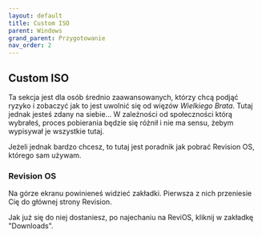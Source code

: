 ```yaml
---
layout: default
title: Custom ISO
parent: Windows
grand_parent: Przygotowanie
nav_order: 2
---
```

## Custom ISO
Ta sekcja jest dla osób średnio zaawansowanych, którzy chcą podjąć ryzyko i zobaczyć jak to jest uwolnić się od więzów *Wielkiego Brata*. Tutaj jednak jesteś zdany na siebie... W zależności od społeczności którą wybrałeś, proces pobierania będzie się różnił i nie ma sensu, żebym wypisywał je wszystkie tutaj.

Jeżeli jednak bardzo chcesz, to tutaj jest poradnik jak pobrać Revision OS, którego sam używam.

### Revision OS
Na górze ekranu powinieneś widzieć zakładki. Pierwsza z nich przeniesie Cię do głównej strony Revision.

Jak już się do niej dostaniesz, po najechaniu na ReviOS, kliknij w zakładkę "Downloads".

